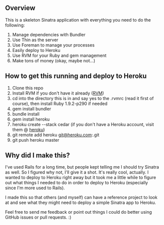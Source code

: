 Overview
--------

This is a skeleton Sinatra application with everything you need to do the following:

1. Manage dependencies with Bundler
2. Use Thin as the server
3. Use Foreman to manage your processes
4. Easily deploy to Heroku
5. Use RVM for your Ruby and gem management
6. Make tons of money (okay, maybe not...)

How to get this running and deploy to Heroku
--------------------------------------------

1. Clone this repo
2. Install RVM if you don't have it already ([RVM][])
3. cd into the directory this is in and say yes to the .rvmrc (read it first of course), then install Ruby 1.9.2-p290 if needed
4. gem install bundler
5. bundle install
6. gem install heroku
7. heroku create --stack cedar (if you don't have a Heroku account, visit them @ [heroku][])
8. git remote add heroku git@heroku.com:<WhateverHerokuJustMadeForYou>.git
9. git push heroku master

  [RVM]: http://beginrescueend.com/
  [heroku]: http://www.heroku.com/


Why did I make this?
--------------------

I've used Rails for a long time, but people kept telling me I should try Sinatra as well. So I figured why not,
I'll give it a shot. It's really cool, actually. I wanted to deploy to Heroku right away but it took me a little while
to figure out what things I needed to do in order to deploy to Heroku (especially since I'm more used to Rails).

I made this so that others (and myself) can have a reference project to look at and see what they might need to deploy
a simple Sinatra app to Heroku.

Feel free to send me feedback or point out things I could do better using GitHub issues or pull requests. :)
